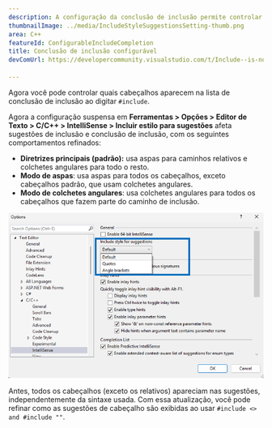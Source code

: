 ```yaml
---
description: A configuração da conclusão de inclusão permite controlar quais cabeçalhos são exibidos na lista de conclusão da inclusão.
thumbnailImage: ../media/IncludeStyleSuggestionsSetting-thumb.png
area: C++
featureId: ConfigurableIncludeCompletion
title: Conclusão de inclusão configurável
devComUrl: https://developercommunity.visualstudio.com/t/Include--is-now-behaving-the-same-as-/10538420

---
```



Agora você pode controlar quais cabeçalhos aparecem na lista de conclusão de inclusão ao digitar `#include`.

Agora a configuração suspensa em **Ferramentas > Opções > Editor de Texto > C/C++ > IntelliSense > Incluir estilo para sugestões** afeta sugestões de inclusão e conclusão de inclusão, com os seguintes comportamentos refinados:

- **Diretrizes principais (padrão):** usa aspas para caminhos relativos e colchetes angulares para todo o resto.
- **Modo de aspas**: usa aspas para todos os cabeçalhos, exceto cabeçalhos padrão, que usam colchetes angulares.
- **Modo de colchetes angulares**: usa colchetes angulares para todos os cabeçalhos que fazem parte do caminho de inclusão.

![Incluir estilo para configuração de sugestões](../media/IncludeStyleSuggestionsSetting.png)

Antes, todos os cabeçalhos (exceto os relativos) apareciam nas sugestões, independentemente da sintaxe usada. Com essa atualização, você pode refinar como as sugestões de cabeçalho são exibidas ao usar `#include <> and #include ""`.
